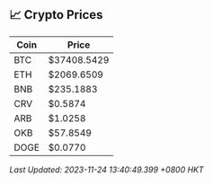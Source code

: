 ## 📈 Crypto Prices

| Coin | Price |
| ---- | ----- |
| BTC | $37408.5429 |
| ETH | $2069.6509 |
| BNB | $235.1883 |
| CRV | $0.5874 |
| ARB | $1.0258 |
| OKB | $57.8549 |
| DOGE | $0.0770 |

_Last Updated: 2023-11-24 13:40:49.399 +0800 HKT_
